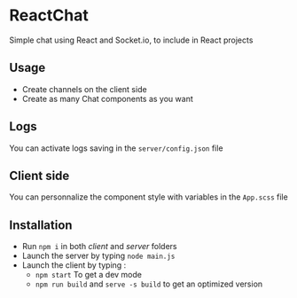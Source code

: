 # ReactChat
Simple chat using React and Socket.io, to include in React projects

## Usage
- Create channels on the client side
- Create as many Chat components as you want

## Logs
You can activate logs saving in the `server/config.json` file

## Client side
You can personnalize the component style with variables in the `App.scss` file


## Installation
- Run `npm i` in both *client* and *server* folders
- Launch the server by typing `node main.js`
- Launch the client by typing :
  - `npm start` To get a dev mode
  - `npm run build` and `serve -s build` to get an optimized version